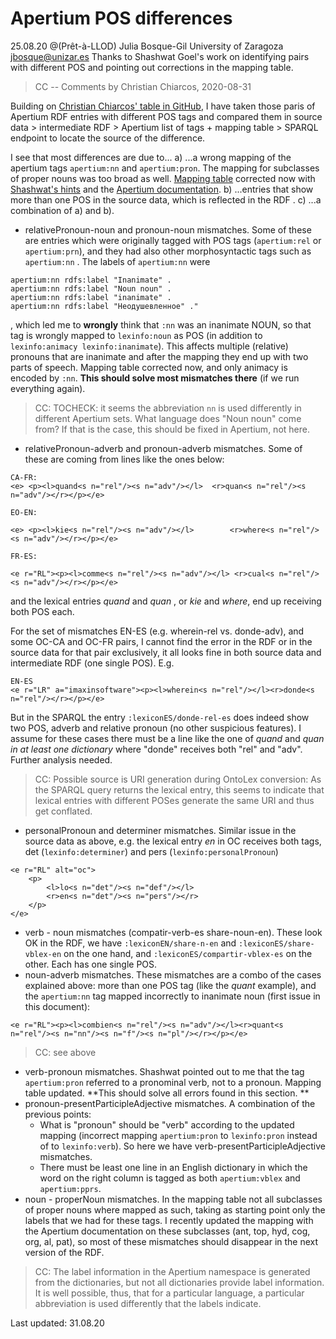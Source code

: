 
# Apertium POS differences 
25.08.20
@(Prêt-à-LLOD)
Julia Bosque-Gil
University of Zaragoza
jbosque@unizar.es
Thanks to Shashwat Goel's work on identifying pairs with different POS and pointing out corrections in the mapping table. 

> CC -- Comments by Christian Chiarcos, 2020-08-31

Building on [Christian Chiarcos' table in GitHub](https://github.com/acoli-repo/acoli-dicts/issues/9), I have taken those paris of Apertium RDF entries with different POS tags and compared them in source data > intermediate RDF > Apertium list of tags + mapping table > SPARQL endpoint to locate the source of the difference.   

I see that most differences are due to...
a) ...a wrong mapping of the apertium tags `apertium:nn` and `apertium:pron`. The mapping for subclasses of proper nouns was too broad as well. [Mapping table](https://github.com/sid-unizar/apertium-lexinfo-mapping) corrected now with [Shashwat's hints](https://github.com/sid-unizar/apertium-lexinfo-mapping/issues/1) and the [Apertium documentation](https://wiki.apertium.org/wiki/List_of_symbols). 
b) ...entries that show more than one POS in the source data, which is reflected in the RDF .
c) ...a combination of a) and b). 

- relativePronoun-noun and pronoun-noun mismatches. Some of these are entries which were originally tagged with POS tags (`apertium:rel` or `apertium:prn`),  and they had also other morphosyntactic tags  such as `apertium:nn` . The labels of  `apertium:nn` were

```
apertium:nn rdfs:label "Inanimate" .
apertium:nn rdfs:label "Noun noun" .
apertium:nn rdfs:label "inanimate" .
apertium:nn rdfs:label "Неодушевленное" ."
```
, which led me to **wrongly** think that `:nn` was an inanimate NOUN, so that tag is wrongly mapped to `lexinfo:noun` as POS (in addition to `lexinfo:animacy lexinfo:inanimate`).  This affects multiple (relative) pronouns that are inanimate and after the mapping they end up with two parts of speech. Mapping table corrected now, and only animacy is encoded by `:nn`.  **This should solve most mismatches there** (if we run everything again). 

> CC: TOCHECK: it seems the abbreviation `nn` is used differently in different Apertium sets. What language does "Noun noun" come from? If that is the case, this should be fixed in Apertium, not here.

- relativePronoun-adverb and pronoun-adverb mismatches. Some of these are coming from lines like the ones below: 
```
CA-FR:
<e> <p><l>quand<s n="rel"/><s n="adv"/></l>  <r>quan<s n="rel"/><s n="adv"/></r></p></e>

EO-EN:

<e> <p><l>kie<s n="rel"/><s n="adv"/></l>        <r>where<s n="rel"/><s n="adv"/></r></p></e>

FR-ES:

<e r="RL"><p><l>comme<s n="rel"/><s n="adv"/></l> <r>cual<s n="rel"/><s n="adv"/></r></p></e>
```
and the lexical entries _quand_ and _quan_ , or _kie_ and *where*, end up receiving both POS each. 

For the set of mismatches EN-ES (e.g. wherein-rel vs. donde-adv), and some OC-CA and OC-FR pairs, I cannot find the error in the RDF or in the source data for that pair exclusively, it all looks fine in both source data and intermediate RDF (one single POS). E.g. 

```
EN-ES
<e r="LR" a="imaxinsoftware"><p><l>wherein<s n="rel"/></l><r>donde<s n="rel"/></r></p></e>
``` 

But in the SPARQL the entry `:lexiconES/donde-rel-es` does indeed show two POS, adverb and relative pronoun (no other suspicious features). I assume for these cases there must be a line like the one of _quand_ and _quan_  *in at least one dictionary* where "donde" receives both "rel" and "adv". Further analysis needed. 

> CC: Possible source is URI generation during OntoLex conversion: As the SPARQL query returns the lexical entry, this seems to indicate that lexical entries with different POSes generate the same URI and thus get conflated.

- personalPronoun and determiner mismatches. Similar issue in the source data as above, e.g. the lexical entry *en* in OC receives both tags, det (`lexinfo:determiner`) and pers (`lexinfo:personalPronoun`)
```
<e r="RL" alt="oc">
	<p>
		<l>lo<s n="det"/><s n="def"/></l>
		<r>en<s n="det"/><s n="pers"/></r>
	</p>
</e>
```
- verb - noun mismatches (compatir-verb-es  share-noun-en). These look OK in the RDF, we have `:lexiconEN/share-n-en` and `:lexiconES/share-vblex-en` on the one hand, and `:lexiconES/compartir-vblex-es` on the other.  Each has one single POS. 
-  noun-adverb mismatches. These mismatches are a combo of the cases explained above: more than one POS tag (like the *quant* example), and the `apertium:nn` tag mapped incorrectly to inanimate noun (first issue in this document):

```
<e r="RL"><p><l>combien<s n="rel"/><s n="adv"/></l><r>quant<s n="rel"/><s n="nn"/><s n="f"/><s n="pl"/></r></p></e>
```
> CC: see above
>
- verb-pronoun mismatches. Shashwat pointed out to me that the tag `apertium:pron` referred to a pronominal verb, not to a pronoun. Mapping table updated. **This should solve all errors found in this section. **
- pronoun-presentParticipleAdjective mismatches. A combination of the previous points: 
	- What is "pronoun" should be "verb" according to the updated mapping (incorrect mapping `apertium:pron` to `lexinfo:pron` instead of  to `lexinfo:verb`). So here we have verb-presentParticipleAdjective mismatches. 
	- There must be least one line in an English dictionary in which the word on the right column is tagged as both `apertium:vblex` and `apertium:pprs`. 
- noun - properNoun mismatches. In the mapping table not all subclasses of proper nouns where mapped as such, taking as starting point only the labels that we had for these tags. I recently updated the mapping with the Apertium documentation on these subclasses (ant, top, hyd, cog, org, al, pat), so most of these mismatches should disappear in the next version of the RDF. 

> CC: The label information in the Apertium namespace is generated from the dictionaries, but not all dictionaries provide label information. It is well possible, thus, that for a particular language, a particular abbreviation is used differently that the labels indicate. 

Last updated: 31.08.20
